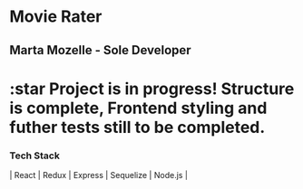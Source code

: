 # Movie Rater

## Marta Mozelle - Sole Developer

# :star Project is in progress! Structure is complete, Frontend styling and futher tests still to be completed. 

### Tech Stack
| React | Redux | Express | Sequelize | Node.js |


